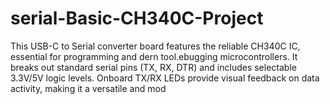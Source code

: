 # serial-Basic-CH340C-Project
This USB-C to Serial converter board features the reliable CH340C IC, essential for programming and dern tool.ebugging microcontrollers.  It breaks out standard serial pins (TX, RX, DTR) and includes selectable 3.3V/5V logic levels. Onboard TX/RX LEDs provide visual feedback on data activity, making it a versatile and mod
